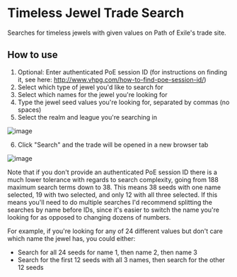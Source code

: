 # Timeless Jewel Trade Search
Searches for timeless jewels with given values on Path of Exile's trade site.

## How to use
1. Optional: Enter authenticated PoE session ID (for instructions on finding it, see here: http://www.vhpg.com/how-to-find-poe-session-id/)
2. Select which type of jewel you'd like to search for
3. Select which names for the jewel you're looking for
4. Type the jewel seed values you're looking for, separated by commas (no spaces)
5. Select the realm and league you're searching in

![image](https://user-images.githubusercontent.com/62523675/185701778-aaef572d-49cc-4477-9574-261229b76379.png)

6. Click "Search" and the trade will be opened in a new browser tab

![image](https://user-images.githubusercontent.com/62523675/185701829-820d6bca-e4d2-48b2-9473-bff84fc818af.png)

Note that if you don't provide an authenticated PoE session ID there is a much lower tolerance with regards to search complexity, going from 188 maximum search terms down to 38. This means 38 seeds with one name selected, 19 with two selected, and only 12 with all three selected. If this means you'll need to do multiple searches I'd recommend splitting the searches by name before IDs, since it's easier to switch the name you're looking for as opposed to changing dozens of numbers.

For example, if you're looking for any of 24 different values but don't care which name the jewel has, you could either:
- Search for all 24 seeds for name 1, then name 2, then name 3
- Search for the first 12 seeds with all 3 names, then search for the other 12 seeds

